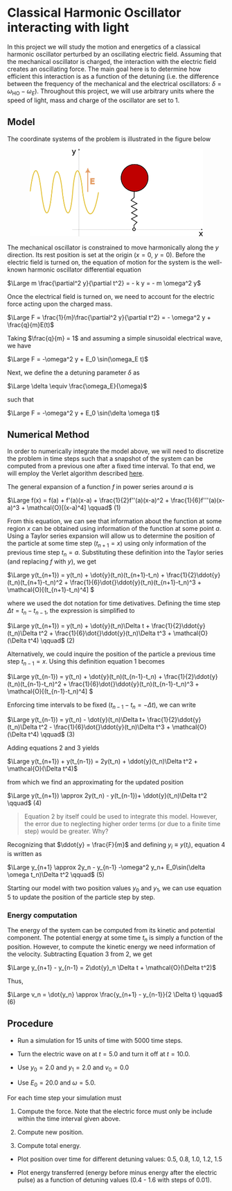 # Classical Harmonic Oscillator interacting with light

In this project we will study the motion and energetics of a classical harmonic oscillator perturbed by an oscillating electric field. Assuming that the mechanical oscillator is charged, the interaction with the electric field creates an oscillating force. The main goal here is to determine how efficient this interaction is as a function of the detuning (i.e. the difference between the frequency of the mechanical and the electrical oscillators: $\delta = \omega_\text{HO} - \omega_E$). Throughout this project, we will use arbitrary units where the speed of light, mass and charge of the oscillator are set to $1$.

## Model

The coordinate systems of the problem is illustrated in the figure below
<p align="center">
<img src="assets/oscillator.png" alt="drawing" width="400"/>
</p>

The mechanical oscillator is constrained to move harmonically along the $y$ direction. Its rest position is set at the origin ($x = 0$, $y = 0$). Before the electric field is turned on, the equation of motion for the system is the well-known harmonic oscillator differential equation

$\Large m \frac{\partial^2 y}{\partial t^2} = - k y = - m \omega^2 y$ 

Once the electrical field is turned on, we need to account for the electric force acting upon the charged mass.

$\Large F =  \frac{1}{m}\frac{\partial^2 y}{\partial t^2} = -  \omega^2 y + \frac{q}{m}E(t)$ 

Taking $\frac{q}{m} = 1$ and assuming a simple sinusoidal electrical wave, we have

$\Large F = -\omega^2 y + E_0 \sin(\omega_E t)$ 

Next, we define the a detuning parameter $\delta$ as

$\Large \delta \equiv \frac{\omega_E}{\omega}$

such that

$\Large F = -\omega^2 y + E_0 \sin(\delta \omega t)$ 

## Numerical Method

In order to numerically integrate the model above, we will need to discretize the problem in time steps such that a snapshot of the system can be computed from a previous one after a fixed time interval. To that end, we will employ the Verlet algorithm described [here](bib.md).

The general expansion of a function $f$ in power series around $a$ is

$\Large f(x) = f(a) + f'(a)(x-a) + \frac{1}{2}f''(a)(x-a)^2 + \frac{1}{6}f'''(a)(x-a)^3 + \mathcal{O}[(x-a)^4] \qquad$    (1)

From this equation, we can see that information about the function at some region $x$ can be obtained using information of the function at some point $a$. Using a Taylor series expansion will allow us to determine the position of the particle at some time step  ($t_{n+1} = x$) using only information of the previous time step $t_n = a$. Substituting these definition into the Taylor series (and replacing $f$ with $y$), we get

$\Large y(t_{n+1}) = y(t_n) + \dot{y}(t_n)(t_{n+1}-t_n) + \frac{1}{2}\ddot{y}(t_n)(t_{n+1}-t_n)^2 + \frac{1}{6}\dot{}\ddot{y}(t_n)(t_{n+1}-t_n)^3 + \mathcal{O}[(t_{n+1}-t_n)^4] $

where we used the dot notation for time detivatives. Defining the time step $\Delta t = t_n-t_{n-1}$, the expression is simplified to

$\Large y(t_{n+1}) = y(t_n) + \dot{y}(t_n)\Delta t + \frac{1}{2}\ddot{y}(t_n)\Delta t^2 + \frac{1}{6}\dot{}\ddot{y}(t_n)\Delta t^3 + \mathcal{O}(\Delta t^4) \qquad$ (2)

Alternatively, we could inquire the position of the particle a previous time step $t_{n-1} = x$. Using this definition equation 1 becomes

$\Large y(t_{n-1}) = y(t_n) + \dot{y}(t_n)(t_{n-1}-t_n) + \frac{1}{2}\ddot{y}(t_n)(t_{n-1}-t_n)^2 + \frac{1}{6}\dot{}\ddot{y}(t_n)(t_{n-1}-t_n)^3 + \mathcal{O}[(t_{n-1}-t_n)^4] $

Enforcing time intervals to be fixed ($t_{n-1}-t_n = -\Delta t$), we can write

$\Large y(t_{n-1}) = y(t_n) - \dot{y}(t_n)\Delta t+ \frac{1}{2}\ddot{y}(t_n)\Delta t^2 - \frac{1}{6}\dot{}\ddot{y}(t_n)\Delta t^3 + \mathcal{O}(\Delta t^4) \qquad$ (3)

Adding equations 2 and 3 yields

$\Large y(t_{n+1}) + y(t_{n-1}) = 2y(t_n) + \ddot{y}(t_n)\Delta t^2 + \mathcal{O}(\Delta t^4)$

from which we find an approximating for the updated position

$\Large y(t_{n+1}) \approx 2y(t_n) - y(t_{n-1})+ \ddot{y}(t_n)\Delta t^2 \qquad$ (4)

> Equation 2 by itself could be used to integrate this model. However, the error due to neglecting higher order terms (or due to a finite time step) would be greater. Why?

Recognizing that $\ddot{y} = \frac{F}{m}$ and defining $y_{i} \equiv y(t_i)$, equation 4 is written as

$\Large y_{n+1} \approx 2y_n - y_{n-1} -\omega^2 y_n+ E_0\sin(\delta \omega t_n)\Delta t^2 \qquad$ (5)

Starting our model with two position values $y_0$ and $y_1$, we can use equation 5 to update the position of the particle step by step.

### Energy computation

The energy of the system can be computed from its kinetic and potential component. The potential energy at some time $t_n$ is simply a function of the position. However, to compute the kinetic energy we need information of the velocity. Subtracting Equation 3 from 2, we get

$\Large y_{n+1} - y_{n-1} = 2\dot{y}_n \Delta t + \mathcal{O}(\Delta t^2)$

Thus,

$\Large v_n = \dot{y_n} \approx \frac{y_{n+1} - y_{n-1}}{2 \Delta t} \qquad$ (6)

## Procedure

- Run a simulation for 15 units of time with 5000 time steps.

- Turn the electric wave on at $t = 5.0$ and turn it off at $t = 10.0$. 

- Use $y_0 = 2.0$ and $y_1 = 2.0$ and $v_0 = 0.0$ 

- Use $E_0 = 20.0$ and $\omega = 5.0$.

For each time step your simulation must

1. Compute the force. Note that the electric force must only be include within the time interval given above.

2. Compute new position.

3. Compute total energy.

- Plot position over time for different detuning values: 0.5, 0.8, 1.0, 1.2, 1.5

- Plot energy transferred (energy before minus energy after the electric pulse) as a function of detuning values (0.4 - 1.6 with steps of 0.01).

